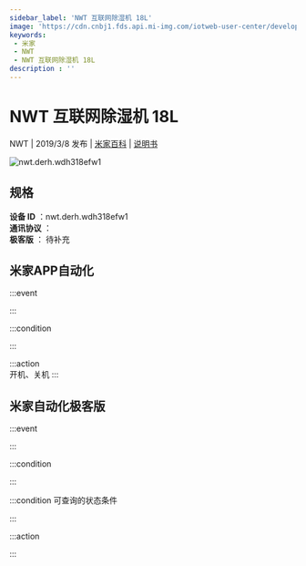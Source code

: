 ```yaml
---
sidebar_label: 'NWT 互联网除湿机 18L'
image: 'https://cdn.cnbj1.fds.api.mi-img.com/iotweb-user-center/developer_167904757845643wLk064.png?GalaxyAccessKeyId=AKVGLQWBOVIRQ3XLEW&Expires=9223372036854775807&Signature=FOqE9PO8c5vqpY73dRKY5Q7R3LA='
keywords: 
 - 米家
 - NWT
 - NWT 互联网除湿机 18L
description : ''
---
```

# NWT 互联网除湿机 18L

NWT | 2019/3/8 发布 | [米家百科](https://home.mi.com/webapp/content/baike/product/index.html?model=nwt.derh.wdh318efw1) | [说明书](https://home.mi.com/views/introduction.html?model=nwt.derh.wdh318efw1&region=cn)

![nwt.derh.wdh318efw1](https://cdn.cnbj1.fds.api.mi-img.com/iotweb-user-center/developer_167904757845643wLk064.png?GalaxyAccessKeyId=AKVGLQWBOVIRQ3XLEW&Expires=9223372036854775807&Signature=FOqE9PO8c5vqpY73dRKY5Q7R3LA=)

## 规格  
> 
**设备 ID** ：nwt.derh.wdh318efw1  
**通讯协议** ：  
**极客版**  ： 待补充 


## 米家APP自动化  

:::event  

:::

:::condition  

:::

:::action   
开机、关机
:::

## 米家自动化极客版  

:::event  

:::

:::condition  

:::

:::condition 可查询的状态条件  

:::

:::action  

:::

        
